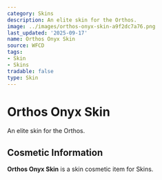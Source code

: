 ```yaml
---
category: Skins
description: An elite skin for the Orthos.
image: ../images/orthos-onyx-skin-a9f2dc7a76.png
last_updated: '2025-09-17'
name: Orthos Onyx Skin
source: WFCD
tags:
- Skin
- Skins
tradable: false
type: Skin
---
```


# Orthos Onyx Skin

An elite skin for the Orthos.

## Cosmetic Information

**Orthos Onyx Skin** is a skin cosmetic item for Skins.

